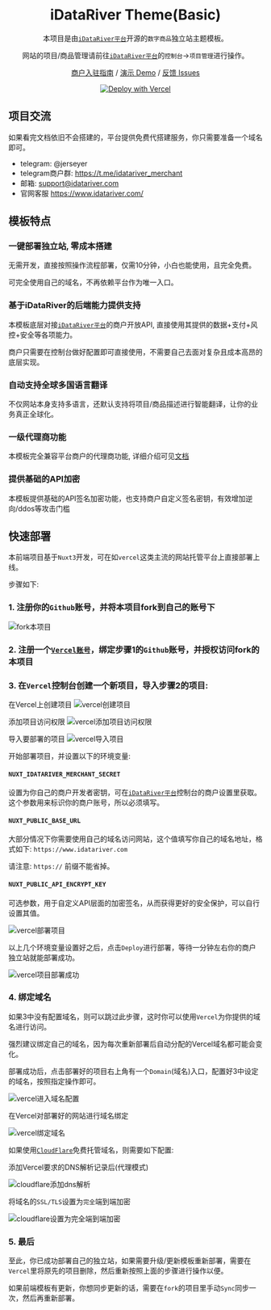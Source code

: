 <div align="center">

<h1 align="center">iDataRiver Theme(Basic)</h1>

本项目是由[`iDataRiver平台`](https://www.idatariver.com/zh-cn)开源的`数字商品`独立站主题模板。

网站的项目/商品管理请前往[`iDataRiver平台`](https://www.idatariver.com/zh-cn)的`控制台`->`项目管理`进行操作。

[商户入驻指南](https://docs.idatariver.com/zh/guide/04.01.merchant.html) / [演示 Demo](https://uselesss.org/) / [反馈 Issues](https://github.com/iDataRiver/theme-basic/issues)

[![Deploy with Vercel](https://vercel.com/button)](https://vercel.com/new/clone?repository-url=https%3A%2F%2Fgithub.com%2FiDataRiver%2Ftheme-basic&env=NUXT_IDATARIVER_MERCHANT_SECRET&env=NUXT_PUBLIC_BASE_URL&project-name=idatariver-theme-basic&repository-name=theme-basic)

</div>

## 项目交流

如果看完文档依旧不会搭建的，平台提供免费代搭建服务，你只需要准备一个域名即可。

* telegram: @jerseyer
* telegram商户群: https://t.me/idatariver_merchant
* 邮箱: support@idatariver.com
* 官网客服 https://www.idatariver.com/

## 模板特点

### 一键部署独立站, 零成本搭建

无需开发，直接按照操作流程部署，仅需10分钟，小白也能使用，且完全免费。

可完全使用自己的域名，不再依赖平台作为唯一入口。

### 基于iDataRiver的后端能力提供支持

本模板底层对接[`iDataRiver平台`](https://www.idatariver.com/zh-cn)的商户开放API, 直接使用其提供的数据+支付+风控+安全等各项能力。

商户只需要在控制台做好配置即可直接使用，不需要自己去面对复杂且成本高昂的底层实现。

### 自动支持全球多国语言翻译

不仅网站本身支持多语言，还默认支持将项目/商品描述进行智能翻译，让你的业务真正全球化。

### 一级代理商功能

本模板完全兼容平台商户的代理商功能, 详细介绍可见[文档](https://docs.idatariver.com/zh/guide/04.07.affiliates.html)

### 提供基础的API加密

本模板提供基础的API签名加密功能，也支持商户自定义签名密钥，有效增加逆向/ddos等攻击门槛

## 快速部署

本前端项目基于`Nuxt3`开发，可在如`vercel`这类主流的网站托管平台上直接部署上线。

步骤如下:

### 1. 注册你的`Github`账号，并将本项目fork到自己的账号下

![fork本项目](./docs/images/fork.jpg)

### 2. 注册一个[`Vercel账号`](https://vercel.com/)，绑定步骤1的`Github`账号，并授权访问fork的本项目

### 3. 在`Vercel`控制台创建一个新项目，导入步骤2的项目:

在Vercel上创建项目
![vercel创建项目](./docs/images/vercel-add-project.jpg)

添加项目访问权限
![vercel添加项目访问权限](./docs/images/vercel-add-permission.jpg)

导入要部署的项目
![vercel导入项目](./docs/images/vercel-project-import.jpg)

开始部署项目，并设置以下的环境变量:

#### `NUXT_IDATARIVER_MERCHANT_SECRET`
设置为你自己的商户开发者密钥，可在[`iDataRiver平台`](https://www.idatariver.com/zh-cn)控制台的商户设置里获取。
这个参数用来标识你的商户账号，所以必须填写。

#### `NUXT_PUBLIC_BASE_URL`
大部分情况下你需要使用自己的域名访问网站，这个值填写你自己的域名地址，格式如下: `https://www.idatariver.com`

请注意: `https://` 前缀不能省掉。

#### `NUXT_PUBLIC_API_ENCRYPT_KEY`
可选参数，用于自定义API层面的加密签名，从而获得更好的安全保护，可以自行设置其值。

![vercel部署项目](./docs/images/vercel-deploy.jpg)

以上几个环境变量设置好之后，点击`Deploy`进行部署，等待一分钟左右你的商户独立站就能部署成功。

![vercel项目部署成功](./docs/images/vercel-deploy-ok.jpg)

### 4. 绑定域名

如果3中没有配置域名，则可以跳过此步骤，这时你可以使用`Vercel`为你提供的域名进行访问。

强烈建议绑定自己的域名，因为每次重新部署后自动分配的Vercel域名都可能会变化。

部署成功后，点击部署好的项目右上角有一个`Domain`(域名)入口，配置好3中设定的域名，按照指定操作即可。

![vercel进入域名配置](./docs/images/vercel-domain-enter.jpg)

在Vercel对部署好的网站进行域名绑定

![vercel绑定域名](./docs/images/vercel-domain-add.jpg)

如果使用[`CloudFlare`](https://www.cloudflare.com/)免费托管域名，则需要如下配置:

添加Vercel要求的DNS解析记录后(代理模式)

![cloudflare添加dns解析](./docs/images/cf-dns.jpg)

将域名的`SSL/TLS`设置为`完全`端到端加密

![cloudflare设置为完全端到端加密](./docs/images/cf-ssl.jpg)

### 5. 最后

至此，你已成功部署自己的独立站，如果需要升级/更新模板重新部署，需要在`Vercel`里将原先的项目删除，然后重新按照上面的步骤进行操作以便。

如果前端模板有更新，你想同步更新的话，需要在`fork`的项目里手动`Sync`同步一次，然后再重新部署。
